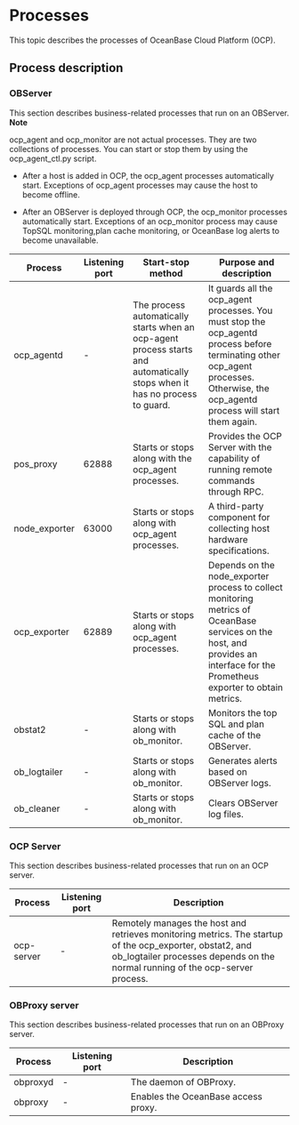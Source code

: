 Processes 
==============================

This topic describes the processes of OceanBase Cloud Platform (OCP). 

Process description 
----------------------------------------

### OBServer 

This section describes business-related processes that run on an OBServer. 
**Note**



ocp_agent and ocp_monitor are not actual processes. They are two collections of processes. You can start or stop them by using the ocp_agent_ctl.py script. 

* After a host is added in OCP, the ocp_agent processes automatically start. Exceptions of ocp_agent processes may cause the host to become offline.

  

* After an OBServer is deployed through OCP, the ocp_monitor processes automatically start. Exceptions of an ocp_monitor process may cause TopSQL monitoring,plan cache monitoring, or OceanBase log alerts to become unavailable.

  





|    Process    | Listening port |                                                     Start-stop method                                                      |                                                                              Purpose and description                                                                               |
|---------------|----------------|----------------------------------------------------------------------------------------------------------------------------|------------------------------------------------------------------------------------------------------------------------------------------------------------------------------------|
| ocp_agentd    | -              | The process automatically starts when an ocp-agent process starts and automatically stops when it has no process to guard. | It guards all the ocp_agent processes. You must stop the ocp_agentd process before terminating other ocp_agent processes. Otherwise, the ocp_agentd process will start them again. |
| pos_proxy     | 62888          | Starts or stops along with the ocp_agent processes.                                                        | Provides the OCP Server with the capability of running remote commands through RPC.                                                                                                |
| node_exporter | 63000          | Starts or stops along with ocp_agent processes.                                                                            | A third-party component for collecting host hardware specifications.                                                                                                               |
| ocp_exporter  | 62889          | Starts or stops along with ocp_agent processes.                                                                            | Depends on the node_exporter process to collect monitoring metrics of OceanBase services on the host, and provides an interface for the Prometheus exporter to obtain metrics.     |
| obstat2       | -              | Starts or stops along with ob_monitor.                                                                                     | Monitors the top SQL and plan cache of the OBServer.                                                                                                                               |
| ob_logtailer  | -              | Starts or stops along with ob_monitor.                                                                                     | Generates alerts based on OBServer logs.                                                                                                                                           |
| ob_cleaner    | -              | Starts or stops along with ob_monitor.                                                                                     | Clears OBServer log files.                                                                                                                                                         |



### OCP Server 

This section describes business-related processes that run on an OCP server. 


|  Process   | Listening port |                                                                                                Description                                                                                                 |
|------------|----------------|------------------------------------------------------------------------------------------------------------------------------------------------------------------------------------------------------------|
| ocp-server | -              | Remotely manages the host and retrieves monitoring metrics.  The startup of the ocp_exporter, obstat2, and ob_logtailer processes depends on the normal running of the ocp-server process. |



### OBProxy server 

This section describes business-related processes that run on an OBProxy server. 


| Process  | Listening port |             Description             |
|----------|----------------|-------------------------------------|
| obproxyd | -              | The daemon of OBProxy.              |
| obproxy  | -              | Enables the OceanBase access proxy. |


